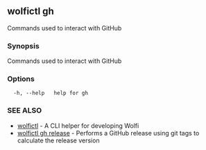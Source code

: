 ## wolfictl gh

Commands used to interact with GitHub

### Synopsis

Commands used to interact with GitHub

### Options

```
  -h, --help   help for gh
```

### SEE ALSO

* [wolfictl](wolfictl.md)	 - A CLI helper for developing Wolfi
* [wolfictl gh release](wolfictl_gh_release.md)	 - Performs a GitHub release using git tags to calculate the release version

